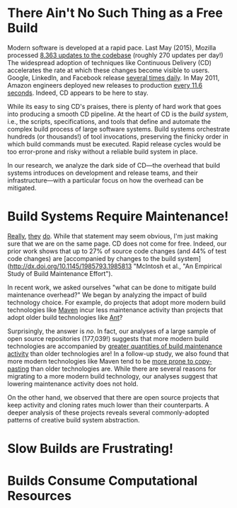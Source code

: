 # There Ain't No Such Thing as a Free Build

Modern software is developed at a rapid pace. Last May (2015), Mozilla processed [8,363 updates to the codebase](http://relengofthenerds.blogspot.ca/2015/06/mozilla-pushes-may-2015.html) (roughly 270 updates per day!) The widespread adoption of techniques like Continuous Delivery (CD) accelerates the rate at which these changes become visible to users. Google, LinkedIn, and Facebook release [several times daily](http://dx.doi.org/10.1109/MS.2015.52 "Adams et al., The Practice and Future of Release Engineering: A Roundtable with Three Release Engineers, IEEE Software"). In May 2011, Amazon engineers deployed new releases to production [every 11.6 seconds](https://www.youtube.com/watch?v=dxk8b9rSKOo&t=9m59s). Indeed, CD appears to be here to stay.

While its easy to sing CD's praises, there is plenty of hard work that goes into producing a smooth CD pipeline.
At the heart of CD is the *build system*, i.e., the scripts, specifications, and tools that define and automate the complex build process of large software systems. Build systems orchestrate hundreds (or thousands!) of tool invocations, preserving the finicky order in which build commands must be executed. Rapid release cycles would be too error-prone and risky without a reliable build system in place.

In our research, we analyze the dark side of CD—the overhead that build systems introduces on development and release teams, and their infrastructure—with a particular focus on how the overhead can be mitigated.

# Build Systems Require Maintenance!

[Really](https://e-reports-ext.llnl.gov/pdf/244668.pdf "Kumfert and Epperly, Software in the DOE: The Hidden Overhead of 'The Build'"), [they](http://dx.doi.org/10.1109/ESEM.2011.54 "Hochstein and Jiao, The cost of the build tax in scientific software") [do](http://dx.doi.org/10.1016/j.jss.2006.02.048 "Robles et al., Beyond source code: The importance of other artifacts in software development (a case study)"). While that statement may seem obvious, I'm just making sure that we are on the same page. CD does not come for free. Indeed, our prior work shows that up to 27% of source code changes (and 44% of test code changes) are [accompanied by changes to the build system](http://dx.doi.org/10.1145/1985793.1985813 "McIntosh et al., "An Empirical Study of Build Maintenance Effort").

In recent work, we asked ourselves "what can be done to mitigate build maintenance overhead?" We began by analyzing the impact of build technology choice. For example, do projects that adopt more modern build technologies like [Maven](https://maven.apache.org/) incur less maintenance activity than projects that adopt older build technologies like [Ant](https://ant.apache.org/)?

Surprisingly, the answer is *no*. In fact, our analyses of a large sample of open source repositories (177,039!) suggests that more modern build technologies are accompanied by [greater quantities of build maintenance activity](http://dx.doi.org/10.1007/s10664-014-9324-x "McIntosh et al., A Large-Scale Empirical Study of the Relationship between Build Technology Choice and Build Maintenance") than older technologies are! In a follow-up study, we also found that more modern technologies like Maven tend to be [more prone to copy-pasting](http://dx.doi.org/10.1145/2591062.2591181 "McIntosh et al., Collecting and Leveraging a Benchmark of Build System Clones to Aid in Quality Assessments") than older technologies are. While there are several reasons for migrating to a more modern build technology, our analyses suggest that lowering maintenance activity does not hold.

On the other hand, we observed that there are open source projects that keep activity and cloning rates much lower than their counterparts. A deeper analysis of these projects reveals several commonly-adopted patterns of creative build system abstraction.

# Slow Builds are Frustrating!

# Builds Consume Computational Resources
